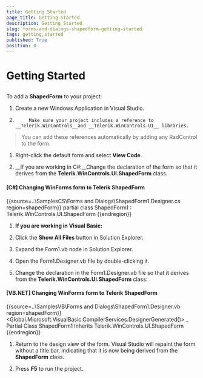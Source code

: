```yaml
---
title: Getting Started
page_title: Getting Started
description: Getting Started
slug: forms-and-dialogs-shapedform-getting-started
tags: getting,started
published: True
position: 0
---
```


# Getting Started



## 

To add a __ShapedForm__ to your project: 

1. Create a new Windows Application in Visual Studio.

1. 
          	Make sure your project includes a reference to __Telerik.WinControls__and __Telerik.WinControls.UI__ libraries.
			

>You can add these references automatically by adding any RadControl to the form.

1. Right-click the default form and select __View Code__.

1. __If you are working in C#:__Change the declaration of the form so that it derives from the __Telerik.WinControls.UI.ShapedForm__ class.
      			

#### __[C#] Changing WinForms form to Telerik ShapedForm__

{{source=..\SamplesCS\Forms and Dialogs\ShapedForm1.Designer.cs region=shapedForm}}
	    partial class ShapedForm1 : Telerik.WinControls.UI.ShapedForm
	{{endregion}}



1. __If you are working in Visual Basic:__

1. Click the __Show All Files__ button in Solution Explorer.

1. Expand the Form1.vb node in Solution Explorer. 

1. Open the Form1.Designer.vb file by double-clicking it.

1. Change the declaration in the Form1.Designer.vb file so that it derives from the __Telerik.WinControls.UI.ShapedForm__ class: 
      			

#### __[VB.NET] Changing WinForms form to Telerik ShapedForm__

{{source=..\SamplesVB\Forms and Dialogs\ShapedForm1.Designer.vb region=shapedForm}}
	<Global.Microsoft.VisualBasic.CompilerServices.DesignerGenerated()> _
	Partial Class ShapedForm1
	    Inherits Telerik.WinControls.UI.ShapedForm
	{{endregion}}



1. Return to the design view of the form. Visual Studio will repaint the form without a title bar, indicating that it is now being derived from the __ShapedForm__ class.

1. Press __F5__ to run the project.
